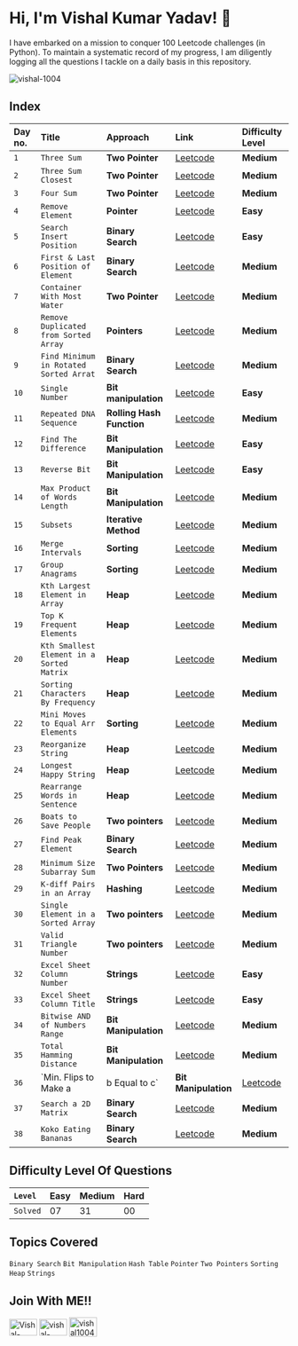 # Hi, I'm Vishal Kumar Yadav! 👋
I have embarked on a mission to conquer 100 Leetcode challenges (in Python). To maintain a systematic record of my progress, I am diligently logging all the questions I tackle on a daily basis in this repository.

<p align="left"> <img src="https://komarev.com/ghpvc/?username=vishal-1004&label=Profile%20views&color=0e75b6&style=flat" alt="vishal-1004" /> </p>

## Index

| Day no. | Title    | Approach             | Link | Difficulty Level |
| :------ | :------- | :------------------- | :-----| :---------|
| `1` | `Three Sum` | **Two Pointer** | [Leetcode](https://leetcode.com/problems/3sum/description/) | **Medium** |
| `2` | `Three Sum Closest` | **Two Pointer** | [Leetcode](https://leetcode.com/problems/3sum-closest/description/) | **Medium** |
| `3` | `Four Sum` | **Two Pointer** | [Leetcode](https://leetcode.com/problems/4sum/description/) | **Medium** |
| `4` | `Remove Element` | **Pointer** | [Leetcode](https://leetcode.com/problems/remove-element/description/) | **Easy** |
| `5` | `Search Insert Position` | **Binary Search** | [Leetcode](https://leetcode.com/problems/search-insert-position/description/) | **Easy** |
| `6` | `First & Last Position of Element` | **Binary Search** | [Leetcode](https://leetcode.com/problems/find-first-and-last-position-of-element-in-sorted-array/) | **Medium** |
| `7` | `Container With Most Water` | **Two Pointer** | [Leetcode](https://leetcode.com/problems/container-with-most-water/) | **Medium** |
| `8` | `Remove Duplicated from Sorted Array` | **Pointers** | [Leetcode](https://leetcode.com/problems/remove-duplicates-from-sorted-array-ii/description/) | **Medium**|
| `9` | `Find Minimum in Rotated Sorted Arrat` | **Binary Search** | [Leetcode](https://leetcode.com/problems/find-minimum-in-rotated-sorted-array/description/) | **Medium** |
| `10` | `Single Number` | **Bit manipulation** | [Leetcode](https://leetcode.com/problems/single-number/description/) | **Easy** |
| `11` | `Repeated DNA Sequence` | **Rolling Hash Function** | [Leetcode](https://leetcode.com/problems/repeated-dna-sequences/description/) | **Medium**|
|  `12` | `Find The Difference` | **Bit Manipulation** | [Leetcode](https://leetcode.com/problems/find-the-difference/description/) | **Easy**|
| `13` | `Reverse Bit` | **Bit Manipulation** | [Leetcode](https://leetcode.com/problems/reverse-bits/description/) | **Easy** |
| `14` | `Max Product of Words Length` | **Bit Manipulation** | [Leetcode](https://leetcode.com/problems/maximum-product-of-word-lengths/description/) | **Medium** |
| `15` | `Subsets` | **Iterative Method** | [Leetcode](https://leetcode.com/problems/subsets/) | **Medium** |
| `16` | `Merge Intervals` | **Sorting** | [Leetcode](https://leetcode.com/problems/merge-intervals/description/) | **Medium** |
| `17` | `Group Anagrams` | **Sorting** | [Leetcode](https://leetcode.com/problems/group-anagrams/description/) | **Medium** |
| `18` | `Kth Largest Element in Array` | **Heap** | [Leetcode](https://leetcode.com/problems/kth-largest-element-in-an-array/description/) | **Medium** |
| `19` | `Top K Frequent Elements` | **Heap** | [Leetcode](https://leetcode.com/problems/top-k-frequent-elements/description/) | **Medium** |
| `20` | `Kth Smallest Element in a Sorted Matrix` | **Heap** | [Leetcode](https://leetcode.com/problems/kth-smallest-element-in-a-sorted-matrix/) | **Medium** |
| `21` | `Sorting Characters By Frequency` | **Heap** | [Leetcode](https://leetcode.com/problems/sort-characters-by-frequency/description/) | **Medium** |
| `22` | `Mini Moves to Equal Arr Elements` | **Sorting** | [Leetcode](https://leetcode.com/problems/minimum-moves-to-equal-array-elements-ii/description/) | **Medium** |
| `23` | `Reorganize String` | **Heap** | [Leetcode](https://leetcode.com/problems/reorganize-string/description/) | **Medium** |
| `24` | `Longest Happy String` | **Heap** | [Leetcode](https://leetcode.com/problems/longest-happy-string/description/) | **Medium** |
| `25` | `Rearrange Words in Sentence` | **Heap** | [Leetcode](https://leetcode.com/problems/rearrange-words-in-a-sentence/description/) | **Medium** |
| `26` | `Boats to Save People` | **Two pointers** | [Leetcode](https://leetcode.com/problems/boats-to-save-people/description/) | **Medium** |
| `27` | `Find Peak Element` | **Binary Search** | [Leetcode](https://leetcode.com/problems/find-peak-element/description/) | **Medium** |
| `28` | `Minimum Size Subarray Sum` | **Two Pointers** | [Leetcode](https://leetcode.com/problems/minimum-size-subarray-sum/description/) | **Medium** |
| `29` | `K-diff Pairs in an Array` | **Hashing** | [Leetcode](https://leetcode.com/problems/k-diff-pairs-in-an-array/description/) | **Medium** |
| `30` | `Single Element in a Sorted Array` | **Two pointers** | [Leetcode](https://leetcode.com/problems/single-element-in-a-sorted-array/description/) | **Medium** |
| `31` | `Valid Triangle Number` | **Two pointers** | [Leetcode](https://leetcode.com/problems/valid-triangle-number/description/) | **Medium** |
| `32` | `Excel Sheet Column Number` | **Strings** | [Leetcode](https://leetcode.com/problems/excel-sheet-column-number/description/) | **Easy** |
| `33` | `Excel Sheet Column Title` | **Strings** | [Leetcode](https://leetcode.com/problems/excel-sheet-column-title/description/) | **Easy** |
| `34` | `Bitwise AND of Numbers Range` | **Bit Manipulation** | [Leetcode](https://leetcode.com/problems/bitwise-and-of-numbers-range/) | **Medium** |
| `35` | `Total Hamming Distance` | **Bit Manipulation** | [Leetcode](https://leetcode.com/problems/total-hamming-distance/description/) | **Medium** |
| `36` | `Min. Flips to Make a|b Equal to c` | **Bit Manipulation** | [Leetcode](https://leetcode.com/problems/minimum-flips-to-make-a-or-b-equal-to-c/description/) | **Medium** |
| `37` | `Search a 2D Matrix` | **Binary Search** | [Leetcode](https://leetcode.com/problems/search-a-2d-matrix/description/) | **Medium** |
| `38` | `Koko Eating Bananas` | **Binary Search** | [Leetcode](https://leetcode.com/problems/koko-eating-bananas/description/) | **Medium** |

## Difficulty Level Of Questions

|`Level` | **Easy** | **Medium** | **Hard** |
| :----- | :------- | :--------- | :------- |
|`Solved` | 07 | 31 | 00 |

## Topics Covered

`Binary Search` `Bit Manipulation` `Hash Table` `Pointer` `Two Pointers` `Sorting` `Heap` `Strings`

## Join With ME!!
<p align="left">
<a href="https://github.com/Vishal-1004" target="_blank"><img align="center" src="https://logos-world.net/wp-content/uploads/2020/11/GitHub-Symbol.png" alt="Vishal-1004" height="30" width="50"/></a>
<a href="https://www.linkedin.com/in/vishal-kumar-yadav-8085a3232/" target="_blank"><img align="center" src="https://myclouddoor.com/wp-content/uploads/2019/11/Linkedin-logo.png" alt="vishal-kumar-yadav-8085a3232" height="30" width="50"/></a>
<a href="https://leetcode.com/vishal100403/" target="_blank"><img align="center" src="https://mayukhkchanda.github.io/portfolio/assets/images/leetcode-logo.png" alt="vishal100403" height="35" width="50"/></a>
</p>
